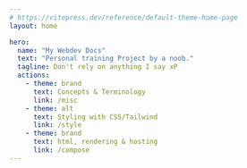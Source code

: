```yaml
---
# https://vitepress.dev/reference/default-theme-home-page
layout: home

hero:
  name: "My Webdev Docs"
  text: "Personal training Project by a noob."
  tagline: Don't rely on anything I say xP
  actions:
    - theme: brand
      text: Concepts & Terminology
      link: /misc
    - theme: alt
      text: Styling with CSS/Tailwind
      link: /style
    - theme: brand
      text: html, rendering & hosting
      link: /compose
---
```


